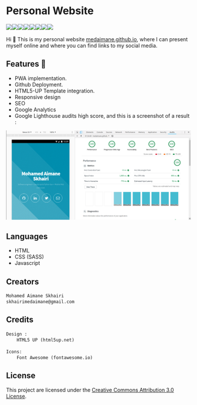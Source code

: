 # Personal Website

[![](https://sourcerer.io/fame/medaimane/medaimane/medaimane.github.io/images/0)](https://sourcerer.io/fame/medaimane/medaimane/medaimane.github.io/links/0)[![](https://sourcerer.io/fame/medaimane/medaimane/medaimane.github.io/images/1)](https://sourcerer.io/fame/medaimane/medaimane/medaimane.github.io/links/1)[![](https://sourcerer.io/fame/medaimane/medaimane/medaimane.github.io/images/2)](https://sourcerer.io/fame/medaimane/medaimane/medaimane.github.io/links/2)[![](https://sourcerer.io/fame/medaimane/medaimane/medaimane.github.io/images/3)](https://sourcerer.io/fame/medaimane/medaimane/medaimane.github.io/links/3)[![](https://sourcerer.io/fame/medaimane/medaimane/medaimane.github.io/images/4)](https://sourcerer.io/fame/medaimane/medaimane/medaimane.github.io/links/4)[![](https://sourcerer.io/fame/medaimane/medaimane/medaimane.github.io/images/5)](https://sourcerer.io/fame/medaimane/medaimane/medaimane.github.io/links/5)[![](https://sourcerer.io/fame/medaimane/medaimane/medaimane.github.io/images/6)](https://sourcerer.io/fame/medaimane/medaimane/medaimane.github.io/links/6)[![](https://sourcerer.io/fame/medaimane/medaimane/medaimane.github.io/images/7)](https://sourcerer.io/fame/medaimane/medaimane/medaimane.github.io/links/7)

Hi 👋 This is my personal website [medaimane.github.io](https://medaimane.github.io), where I can present myself online and where you can find links to my social media.

## Features 🚀

- PWA implementation.
- Github Deployment.
- HTML5-UP Template integration.
- Responsive design
- SEO
- Google Analytics
- Google Lighthouse audits high score, and this is a screenshot of a result :

![audits-test-result](https://github.com/medaimane/medaimane.github.io/blob/master/screenshots/Audits-100%25.png)

## Languages

- HTML
- CSS (SASS)
- Javascript

## Creators

    Mohamed Aimane Skhairi
    skhairimedaimane@gmail.com

## Credits

    Design :
        HTML5 UP (html5up.net)

    Icons:
        Font Awesome (fontawesome.io)

## License

This project are licensed under the [Creative Commons Attribution 3.0 License](https://creativecommons.org/licenses/by/3.0/).
